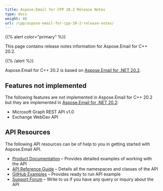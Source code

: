 ```yaml
---
title: Aspose.Email for CPP 20.2 Release Notes
type: docs
weight: 40
url: /cpp/aspose-email-for-cpp-20-2-release-notes/
---
```


{{% alert color="primary" %}} 

This page contains release notes information for Aspose.Email for C++ 20.2.

{{% /alert %}} 

Aspose.Email for C++ 20.2 is based on [Aspose.Email for .NET 20.2](https://docs.aspose.com/display/emailnet/Aspose.Email+for+.NET+20.2+Release+Notes).
## **Features not implemented**
The following features are not implemented in Aspose.Email for C++ 20.2 but they are implemented in [Aspose.Email for .NET 20.2](https://docs.aspose.com/display/emailnet/Aspose.Email+for+.NET+20.2+Release+Notes):

- Microsoft Graph REST API v1.0
- Exchange WebDav API
## **API Resources**
The following API resources can be of help to you in getting started with Aspose.Email API.

- [Product Documentation](/email/cpp/home/) – Provides detailed examples of working with the API
- [API Reference Guide](https://www.aspose.com/api/cpp/email) – Details all the namespaces and classes of the API
- [GitHub Examples](https://github.com/aspose-email/Aspose.Email-for-C) – Provides ready to run API example
- [Support Forum](https://forum.aspose.com/c/email) – Write to us if you have any query or inquiry about the API
